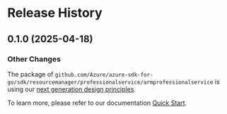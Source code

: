 # Release History

## 0.1.0 (2025-04-18)
### Other Changes

The package of `github.com/Azure/azure-sdk-for-go/sdk/resourcemanager/professionalservice/armprofessionalservice` is using our [next generation design principles](https://azure.github.io/azure-sdk/general_introduction.html).

To learn more, please refer to our documentation [Quick Start](https://aka.ms/azsdk/go/mgmt).